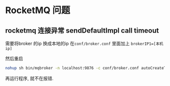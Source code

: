 #  RocketMQ 问题

##  rocketmq 连接异常 sendDefaultImpl call timeout

需要将broker 的ip 换成本地的ip
在`conf/broker.conf` 里面加上 `brokerIP1=[本机ip]`

然后重启

```bash
nohup sh bin/mqbroker -n localhost:9876 -c conf/broker.conf autoCreateTopicEnable=true &
```

再运行程序, 就不在报错. 

